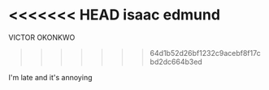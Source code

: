 <<<<<<< HEAD
isaac edmund
=======
VICTOR OKONKWO

> > > > > > > 64d1b52d26bf1232c9acebf8f17cbd2dc664b3ed

I'm late and it's annoying
